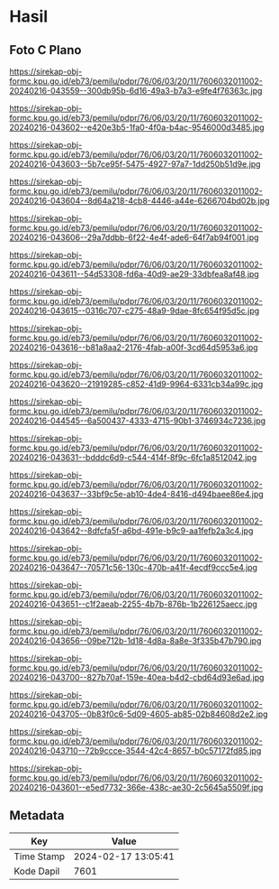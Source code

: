 # Hasil

## Foto C Plano

https://sirekap-obj-formc.kpu.go.id/eb73/pemilu/pdpr/76/06/03/20/11/7606032011002-20240216-043559--300db95b-6d16-49a3-b7a3-e9fe4f76363c.jpg

https://sirekap-obj-formc.kpu.go.id/eb73/pemilu/pdpr/76/06/03/20/11/7606032011002-20240216-043602--e420e3b5-1fa0-4f0a-b4ac-9546000d3485.jpg

https://sirekap-obj-formc.kpu.go.id/eb73/pemilu/pdpr/76/06/03/20/11/7606032011002-20240216-043603--5b7ce95f-5475-4927-97a7-1dd250b51d9e.jpg

https://sirekap-obj-formc.kpu.go.id/eb73/pemilu/pdpr/76/06/03/20/11/7606032011002-20240216-043604--8d64a218-4cb8-4446-a44e-6266704bd02b.jpg

https://sirekap-obj-formc.kpu.go.id/eb73/pemilu/pdpr/76/06/03/20/11/7606032011002-20240216-043606--29a7ddbb-6f22-4e4f-ade6-64f7ab94f001.jpg

https://sirekap-obj-formc.kpu.go.id/eb73/pemilu/pdpr/76/06/03/20/11/7606032011002-20240216-043611--54d53308-fd6a-40d9-ae29-33dbfea8af48.jpg

https://sirekap-obj-formc.kpu.go.id/eb73/pemilu/pdpr/76/06/03/20/11/7606032011002-20240216-043615--0316c707-c275-48a9-9dae-8fc654f95d5c.jpg

https://sirekap-obj-formc.kpu.go.id/eb73/pemilu/pdpr/76/06/03/20/11/7606032011002-20240216-043616--b81a8aa2-2176-4fab-a00f-3cd64d5953a6.jpg

https://sirekap-obj-formc.kpu.go.id/eb73/pemilu/pdpr/76/06/03/20/11/7606032011002-20240216-043620--21919285-c852-41d9-9964-6331cb34a99c.jpg

https://sirekap-obj-formc.kpu.go.id/eb73/pemilu/pdpr/76/06/03/20/11/7606032011002-20240216-044545--6a500437-4333-4715-90b1-3746934c7236.jpg

https://sirekap-obj-formc.kpu.go.id/eb73/pemilu/pdpr/76/06/03/20/11/7606032011002-20240216-043631--bdddc6d9-c544-414f-8f9c-6fc1a8512042.jpg

https://sirekap-obj-formc.kpu.go.id/eb73/pemilu/pdpr/76/06/03/20/11/7606032011002-20240216-043637--33bf9c5e-ab10-4de4-8416-d494baee86e4.jpg

https://sirekap-obj-formc.kpu.go.id/eb73/pemilu/pdpr/76/06/03/20/11/7606032011002-20240216-043642--8dfcfa5f-a6bd-491e-b9c9-aa1fefb2a3c4.jpg

https://sirekap-obj-formc.kpu.go.id/eb73/pemilu/pdpr/76/06/03/20/11/7606032011002-20240216-043647--70571c56-130c-470b-a41f-4ecdf9ccc5e4.jpg

https://sirekap-obj-formc.kpu.go.id/eb73/pemilu/pdpr/76/06/03/20/11/7606032011002-20240216-043651--c1f2aeab-2255-4b7b-876b-1b226125aecc.jpg

https://sirekap-obj-formc.kpu.go.id/eb73/pemilu/pdpr/76/06/03/20/11/7606032011002-20240216-043656--09be712b-1d18-4d8a-8a8e-3f335b47b790.jpg

https://sirekap-obj-formc.kpu.go.id/eb73/pemilu/pdpr/76/06/03/20/11/7606032011002-20240216-043700--827b70af-159e-40ea-b4d2-cbd64d93e6ad.jpg

https://sirekap-obj-formc.kpu.go.id/eb73/pemilu/pdpr/76/06/03/20/11/7606032011002-20240216-043705--0b83f0c6-5d09-4605-ab85-02b84608d2e2.jpg

https://sirekap-obj-formc.kpu.go.id/eb73/pemilu/pdpr/76/06/03/20/11/7606032011002-20240216-043710--72b9ccce-3544-42c4-8657-b0c57172fd85.jpg

https://sirekap-obj-formc.kpu.go.id/eb73/pemilu/pdpr/76/06/03/20/11/7606032011002-20240216-043601--e5ed7732-366e-438c-ae30-2c5645a5509f.jpg


## Metadata

| Key        | Value               |
| ---------- | ------------------- |
| Time Stamp | 2024-02-17 13:05:41 |
| Kode Dapil | 7601                |



